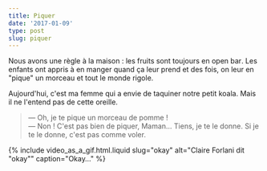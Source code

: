 ```yaml
---
title: Piquer
date: '2017-01-09'
type: post
slug: piquer
---
```


Nous avons une règle à la maison : les fruits sont toujours en <span lang="en">open bar</span>. Les enfants ont appris à en manger quand ça leur prend et des fois, on leur en "pique" un morceau et tout le monde rigole.

<!-- more -->

Aujourd'hui, c'est ma femme qui a envie de taquiner notre petit koala. Mais il ne l'entend pas de cette oreille.

> — Oh, je te pique un morceau de pomme !  
> — Non ! C'est pas bien de piquer, Maman… Tiens, je te le donne. Si je te le donne, c'est pas comme voler.

{% include video_as_a_gif.html.liquid
slug="okay"
alt="Claire Forlani dit &quot;okay&quot;"
caption="Okay…"
%}
